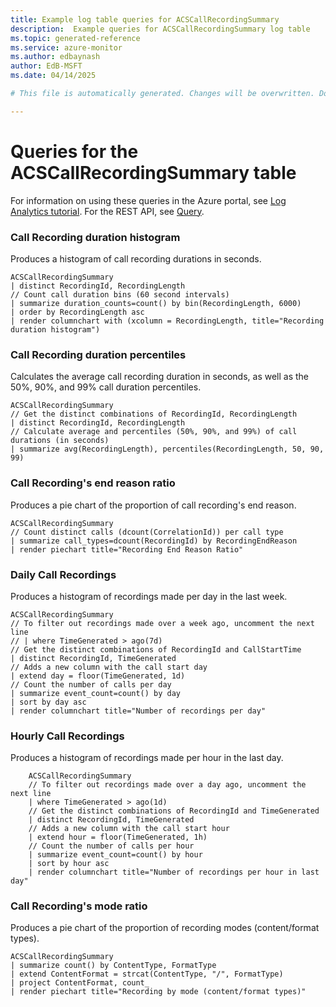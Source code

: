 ```yaml
---
title: Example log table queries for ACSCallRecordingSummary
description:  Example queries for ACSCallRecordingSummary log table
ms.topic: generated-reference
ms.service: azure-monitor
ms.author: edbaynash
author: EdB-MSFT
ms.date: 04/14/2025

# This file is automatically generated. Changes will be overwritten. Do not change this file directly. 

---
```


# Queries for the ACSCallRecordingSummary table

For information on using these queries in the Azure portal, see [Log Analytics tutorial](/azure/azure-monitor/logs/log-analytics-tutorial). For the REST API, see [Query](/rest/api/loganalytics/query).


### Call Recording duration histogram  


Produces a histogram of call recording durations in seconds.  

```query
ACSCallRecordingSummary
| distinct RecordingId, RecordingLength
// Count call duration bins (60 second intervals)
| summarize duration_counts=count() by bin(RecordingLength, 6000)
| order by RecordingLength asc
| render columnchart with (xcolumn = RecordingLength, title="Recording duration histogram")
```



### Call Recording duration percentiles  


Calculates the average call recording duration in seconds, as well as the 50%, 90%, and 99% call duration percentiles.  

```query
ACSCallRecordingSummary
// Get the distinct combinations of RecordingId, RecordingLength
| distinct RecordingId, RecordingLength
// Calculate average and percentiles (50%, 90%, and 99%) of call durations (in seconds)
| summarize avg(RecordingLength), percentiles(RecordingLength, 50, 90, 99)
```



### Call Recording's end reason ratio  


Produces a pie chart of the proportion of call recording's end reason.  

```query
ACSCallRecordingSummary
// Count distinct calls (dcount(CorrelationId)) per call type
| summarize call_types=dcount(RecordingId) by RecordingEndReason
| render piechart title="Recording End Reason Ratio"
```



### Daily Call Recordings  


Produces a histogram of recordings made per day in the last week.  

```query
ACSCallRecordingSummary
// To filter out recordings made over a week ago, uncomment the next line
// | where TimeGenerated > ago(7d)
// Get the distinct combinations of RecordingId and CallStartTime
| distinct RecordingId, TimeGenerated
// Adds a new column with the call start day
| extend day = floor(TimeGenerated, 1d)
// Count the number of calls per day
| summarize event_count=count() by day
| sort by day asc
| render columnchart title="Number of recordings per day"
```



### Hourly Call Recordings  


Produces a histogram of recordings made per hour in the last day.  

```query
    ACSCallRecordingSummary
    // To filter out recordings made over a day ago, uncomment the next line
    | where TimeGenerated > ago(1d)
    // Get the distinct combinations of RecordingId and TimeGenerated
    | distinct RecordingId, TimeGenerated
    // Adds a new column with the call start hour
    | extend hour = floor(TimeGenerated, 1h)
    // Count the number of calls per hour
    | summarize event_count=count() by hour
    | sort by hour asc
    | render columnchart title="Number of recordings per hour in last day"
```



### Call Recording's mode ratio  


Produces a pie chart of the proportion of recording modes (content/format types).  

```query
ACSCallRecordingSummary
| summarize count() by ContentType, FormatType
| extend ContentFormat = strcat(ContentType, "/", FormatType)
| project ContentFormat, count_
| render piechart title="Recording by mode (content/format types)"
```

